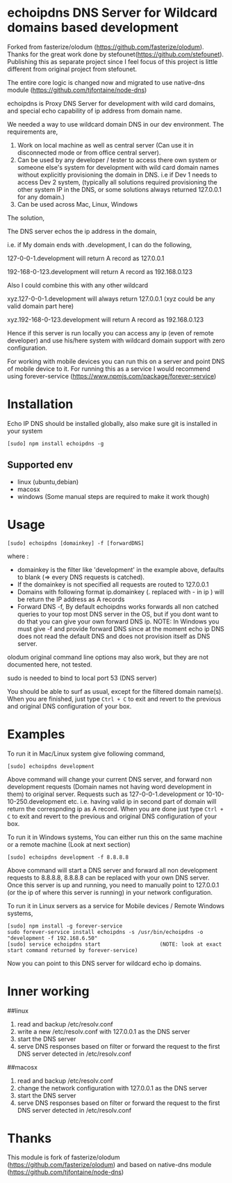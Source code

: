 echoipdns DNS Server for Wildcard domains based development
===========

Forked from fasterize/olodum (https://github.com/fasterize/olodum). Thanks for the great work done by stefounet(https://github.com/stefounet).
Publishing this as separate project since I feel focus of this project is little different from original project from stefounet.

The entire core logic is changed now and migrated to use native-dns module (https://github.com/tjfontaine/node-dns)

echoipdns is Proxy DNS Server for development with wild card domains, and special echo capability of ip address from domain name.

We needed a way to use wildcard domain DNS in our dev environment. The requirements are,

1. Work on local machine as well as central server (Can use it in disconnected mode or from office central server).
2. Can be used by any developer / tester to access there own system or someone else's system for development with wild card domain names without explicitly provisioning the domain in DNS.
   i.e if Dev 1 needs to access Dev 2 system, (typically all solutions required provisioning the other system IP in the DNS, or some solutions always returned 127.0.0.1 for any domain.)
3. Can be used across Mac, Linux, Windows

The solution,

The DNS server echos the ip address in the domain,

i.e. if My domain ends with .development, I can do the following,

127-0-0-1.development will return A record as 127.0.0.1

192-168-0-123.development will return A record as 192.168.0.123


Also I could combine this with any other wildcard

xyz.127-0-0-1.development will always return 127.0.0.1 (xyz could be any valid domain part here)

xyz.192-168-0-123.development will return A record as 192.168.0.123


Hence if this server is run locally you can access any ip (even of remote developer) and use his/here system with wildcard domain support with zero configuration.

For working with mobile devices you can run this on a server and point DNS of mobile device to it. For running this as a service I would recommend using forever-service (https://www.npmjs.com/package/forever-service)

Installation
============

Echo IP DNS should be installed globally, also make sure git is installed in your system

    [sudo] npm install echoipdns -g


Supported env
------------
* linux (ubuntu,debian)
* macosx
* windows (Some manual steps are required to make it work though)


Usage
=====

    [sudo] echoipdns [domainkey] -f [forwardDNS]

where :

* domainkey is the filter like 'development' in the example above, defaults to blank (=> every DNS requests is catched).
* If the domainkey is not specified all requests are routed to 127.0.0.1
* Domains with following format ip.domainkey (. replaced with - in ip ) will be return the IP address as A records
* Forward DNS -f, By default echoipdns works forwards all non catched queries to your top most DNS server in the OS, but if you dont want to do that you can give your own forward DNS ip.
NOTE: In Windows you must give -f and provide forward DNS since at the moment echo ip DNS does not read the default DNS and does not provision itself as DNS server.

olodum original command line options may also work, but they are not documented here, not tested.

sudo is needed to bind to local port 53 (DNS server)

You should be able to surf as usual, except for the filtered domain name(s).
When you are finished, just type ````Ctrl + C```` to exit and revert to the previous and original DNS configuration of your box.


Examples
========

To run it in Mac/Linux system give following command,

    [sudo] echoipdns development

Above command will change your current DNS server, and forward non development requests (Domain names not having word development in them) to original server.
Requests such as 127-0-0-1.development or 10-10-10-250.development etc. i.e. having valid ip in second part of domain will return the correspnding ip as A record.
When you are done just type ````Ctrl + C```` to exit and revert to the previous and original DNS configuration of your box.



To run it in Windows systems, You can either run this on the same machine or a remote machine (Look at next section)

    [sudo] echoipdns development -f 8.8.8.8

Above command will start a DNS server and forward all non development requests to 8.8.8.8, 8.8.8.8 can be replaced with your own DNS server.
Once this server is up and running, you need to manually point to 127.0.0.1 (or the ip of where this server is running) in your network configuration.



To run it in Linux servers as a service for Mobile devices / Remote Windows systems,

    [sudo] npm install -g forever-service
    sudo forever-service install echoipdns -s /usr/bin/echoipdns -o "development -f 192.168.6.50"
    [sudo] service echoipdns start                   (NOTE: look at exact start command returned by forever-service)

Now you can point to this DNS server for wildcard echo ip domains.


Inner working
=============
##linux
1. read and backup /etc/resolv.conf
2. write a new /etc/resolv.conf with 127.0.0.1 as the DNS server
3. start the DNS server
4. serve DNS responses based on filter or forward the request to the first DNS server detected in /etc/resolv.conf

##macosx
1. read and backup /etc/resolv.conf
2. change the network configuration with 127.0.0.1 as the DNS server
3. start the DNS server
4. serve DNS responses based on filter or forward the request to the first DNS server detected in /etc/resolv.conf

Thanks
======

This module is fork of fasterize/olodum (https://github.com/fasterize/olodum) and based on native-dns module (https://github.com/tjfontaine/node-dns)
